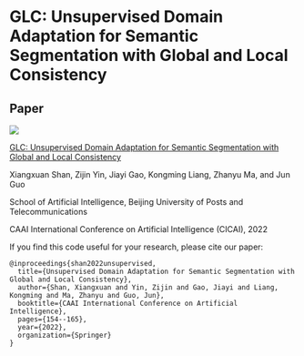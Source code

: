 # GLC: Unsupervised Domain Adaptation for Semantic Segmentation with Global and Local Consistency

## Paper
![](https://github.com/samsxx/GLC/blob/master/Figure1.png)

[GLC: Unsupervised Domain Adaptation for Semantic Segmentation with Global and Local Consistency](https://link.springer.com/chapter/10.1007/978-3-031-20497-5_13)

Xiangxuan Shan, Zijin Yin, Jiayi Gao, Kongming Liang, Zhanyu Ma, and Jun Guo

School of Artificial Intelligence, Beijing University of Posts and Telecommunications

CAAI International Conference on Artificial Intelligence (CICAI), 2022

  



If you find this code useful for your research, please cite our paper:

```
@inproceedings{shan2022unsupervised,
  title={Unsupervised Domain Adaptation for Semantic Segmentation with Global and Local Consistency},
  author={Shan, Xiangxuan and Yin, Zijin and Gao, Jiayi and Liang, Kongming and Ma, Zhanyu and Guo, Jun},
  booktitle={CAAI International Conference on Artificial Intelligence},
  pages={154--165},
  year={2022},
  organization={Springer}
}
```
